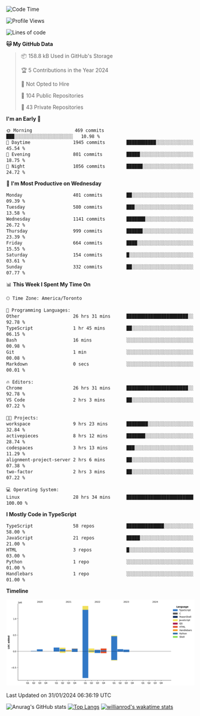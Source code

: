 <!--START_SECTION:waka-->
![Code Time](http://img.shields.io/badge/Code%20Time-1%2C137%20hrs%207%20mins-blue)

![Profile Views](http://img.shields.io/badge/Profile%20Views-2-blue)

![Lines of code](https://img.shields.io/badge/From%20Hello%20World%20I%27ve%20Written-2.6%20million%20lines%20of%20code-blue)

**🐱 My GitHub Data** 

> 📦 158.8 kB Used in GitHub's Storage 
 > 
> 🏆 5 Contributions in the Year 2024
 > 
> 🚫 Not Opted to Hire
 > 
> 📜 104 Public Repositories 
 > 
> 🔑 43 Private Repositories 
 > 
**I'm an Early 🐤** 

```text
🌞 Morning                469 commits         ███░░░░░░░░░░░░░░░░░░░░░░   10.98 % 
🌆 Daytime                1945 commits        ███████████░░░░░░░░░░░░░░   45.54 % 
🌃 Evening                801 commits         █████░░░░░░░░░░░░░░░░░░░░   18.75 % 
🌙 Night                  1056 commits        ██████░░░░░░░░░░░░░░░░░░░   24.72 % 
```
📅 **I'm Most Productive on Wednesday** 

```text
Monday                   401 commits         ██░░░░░░░░░░░░░░░░░░░░░░░   09.39 % 
Tuesday                  580 commits         ███░░░░░░░░░░░░░░░░░░░░░░   13.58 % 
Wednesday                1141 commits        ███████░░░░░░░░░░░░░░░░░░   26.72 % 
Thursday                 999 commits         ██████░░░░░░░░░░░░░░░░░░░   23.39 % 
Friday                   664 commits         ████░░░░░░░░░░░░░░░░░░░░░   15.55 % 
Saturday                 154 commits         █░░░░░░░░░░░░░░░░░░░░░░░░   03.61 % 
Sunday                   332 commits         ██░░░░░░░░░░░░░░░░░░░░░░░   07.77 % 
```


📊 **This Week I Spent My Time On** 

```text
🕑︎ Time Zone: America/Toronto

💬 Programming Languages: 
Other                    26 hrs 31 mins      ███████████████████████░░   92.78 % 
TypeScript               1 hr 45 mins        ██░░░░░░░░░░░░░░░░░░░░░░░   06.15 % 
Bash                     16 mins             ░░░░░░░░░░░░░░░░░░░░░░░░░   00.98 % 
Git                      1 min               ░░░░░░░░░░░░░░░░░░░░░░░░░   00.08 % 
Markdown                 0 secs              ░░░░░░░░░░░░░░░░░░░░░░░░░   00.01 % 

🔥 Editors: 
Chrome                   26 hrs 31 mins      ███████████████████████░░   92.78 % 
VS Code                  2 hrs 3 mins        ██░░░░░░░░░░░░░░░░░░░░░░░   07.22 % 

🐱‍💻 Projects: 
workspace                9 hrs 23 mins       ████████░░░░░░░░░░░░░░░░░   32.84 % 
activepieces             8 hrs 12 mins       ███████░░░░░░░░░░░░░░░░░░   28.74 % 
codespaces               3 hrs 13 mins       ███░░░░░░░░░░░░░░░░░░░░░░   11.29 % 
alignment-project-server 2 hrs 6 mins        ██░░░░░░░░░░░░░░░░░░░░░░░   07.38 % 
two-factor               2 hrs 3 mins        ██░░░░░░░░░░░░░░░░░░░░░░░   07.22 % 

💻 Operating System: 
Linux                    28 hrs 34 mins      █████████████████████████   100.00 % 
```

**I Mostly Code in TypeScript** 

```text
TypeScript               58 repos            ██████████████░░░░░░░░░░░   58.00 % 
JavaScript               21 repos            █████░░░░░░░░░░░░░░░░░░░░   21.00 % 
HTML                     3 repos             █░░░░░░░░░░░░░░░░░░░░░░░░   03.00 % 
Python                   1 repo              ░░░░░░░░░░░░░░░░░░░░░░░░░   01.00 % 
Handlebars               1 repo              ░░░░░░░░░░░░░░░░░░░░░░░░░   01.00 % 
```



**Timeline**

![Lines of Code chart](https://raw.githubusercontent.com/wise-introvert/wise-introvert/master/assets/bar_graph.png)


 Last Updated on 31/01/2024 06:36:19 UTC
<!--END_SECTION:waka-->

![Anurag's GitHub stats](https://github-readme-stats.vercel.app/api?username=wise-introvert&count_private=true&show_icons=true)
[![Top Langs](https://github-readme-stats.vercel.app/api/top-langs/?username=wise-introvert&langs_count=10)](https://github.com/anuraghazra/github-readme-stats)
[![willianrod's wakatime stats](https://github-readme-stats.vercel.app/api/wakatime?username=wiseintrovert)](https://github.com/anuraghazra/github-readme-stats)
